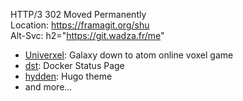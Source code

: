 HTTP/3 302 Moved Permanently <br>
Location: https://framagit.org/shu <br>
Alt-Svc: h2="https://git.wadza.fr/me"

- [Univerxel](https://framagit.org/univerxel/univerxel): Galaxy down to atom online voxel game
- [dst](https://git.wadza.fr/me/dst): Docker Status Page
- [hydden](https://git.wadza.fr/me/hydden): Hugo theme
- and more...
